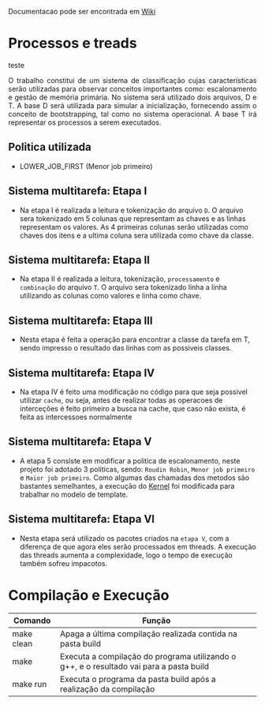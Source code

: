 Documentacao pode ser encontrada em [Wiki](https://github.com/danieldiv/processos-e-threads/wiki)

# Processos e treads

teste

<p align="justify">
	O trabalho constitui de um sistema de classificação cujas características serão utilizadas para observar conceitos importantes como: escalonamento e gestão de memória primária. No sistema será utilizado dois arquivos, D e T. A base D será utilizada para simular a inicialização, fornecendo assim o conceito de bootstrapping, tal como no sistema operacional. A base T irá representar os processos a serem executados.
</p>

<!-- ## Menu

![Scrennshot](src/resource/imgs/menuPrincipal.png)

- 1. Faz o escalonamento dos processos utilizando a politica Roudin Robin
- 2. Faz o escalonamento dos processos utilizando a politica Menor job primeiro
- 3. Faz o escalonamento dos processos utilizando a politica Maior job primeiro -->

## Politica utilizada

- LOWER_JOB_FIRST (Menor job primeiro)

## Sistema multitarefa: Etapa I

- Na etapa I é realizada a leitura e tokenização do arquivo `D`. O arquivo sera tokenizado em 5 colunas que representam as chaves e as linhas representam os valores. As 4 primeiras colunas serão utilizadas como chaves dos itens e a ultima coluna sera utilizada como chave da classe.

## Sistema multitarefa: Etapa II

- Na etapa II é realizada a leitura, tokenização, `processamento` e `combinação` do arquivo `T`. O arquivo sera tokenizado linha a linha utilizando as colunas como valores e linha como chave.

## Sistema multitarefa: Etapa III

- Nesta etapa é feita a operação para encontrar a classe da tarefa em T, sendo impresso o resultado das linhas com as possiveis classes.

## Sistema multitarefa: Etapa IV

- Na etapa IV é feito uma modificação no código para que seja possivel utilizar `cache`, ou seja, antes de realizar todas as operacoes de interceções é feito primeiro a busca na cache, que caso não exista, é feita as intercessoes normalmente

## Sistema multitarefa: Etapa V

- A etapa 5 consiste em modificar a politica de escalonamento, neste projeto foi adotado 3 politicas, sendo: `Roudin Robin`, `Menor job primeiro` e `Maior job primeiro`. Como algumas das chamadas dos metodos são bastantes semelhantes, a execução do [Kernel](https://github.com/danieldiv/processos-e-threads/blob/main/src/include/kernel.hpp) foi modificada para trabalhar no modelo de template.

## Sistema multitarefa: Etapa VI

- Nesta etapa será utilizado os pacotes criados na `etapa V`, com a diferença de que agora eles serão processados em threads. A execução das threads aumenta a complexidade, logo o tempo de execução também sofreu impacotos.

# Compilação e Execução

| Comando    | Função                                                                                  |
| ---------- | --------------------------------------------------------------------------------------- |
| make clean | Apaga a última compilação realizada contida na pasta build                              |
| make       | Executa a compilação do programa utilizando o g++, e o resultado vai para a pasta build |
| make run   | Executa o programa da pasta build após a realização da compilação                       |
